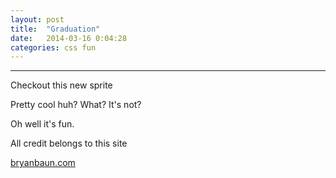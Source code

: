 ```yaml
---
layout: post
title:  "Graduation"
date:   2014-03-16 0:04:28
categories: css fun
---
```


----------

Checkout this new sprite

<div class="megaman animated head"></div>


Pretty cool huh? 
What? It's not?

Oh well it's fun.


All credit belongs to this site


<a href="http://bryanbraun.com/2014/03/15/how-i-rebuilt-flying-toasters-using-only-css-animations">bryanbaun.com</a>



